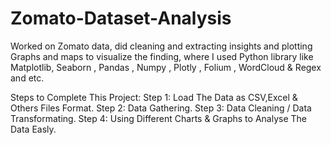 # Zomato-Dataset-Analysis

Worked on Zomato data, did cleaning and extracting insights and plotting
Graphs and maps to visualize the finding, where I used Python library like
Matplotlib, Seaborn , Pandas , Numpy , Plotly , Folium , WordCloud & Regex and
etc.

Steps to Complete This Project: 
Step 1: Load The Data as CSV,Excel & Others Files Format. 
Step 2: Data Gathering. 
Step 3: Data Cleaning / Data Transformating. 
Step 4: Using Different Charts & Graphs to Analyse The Data Easly.
